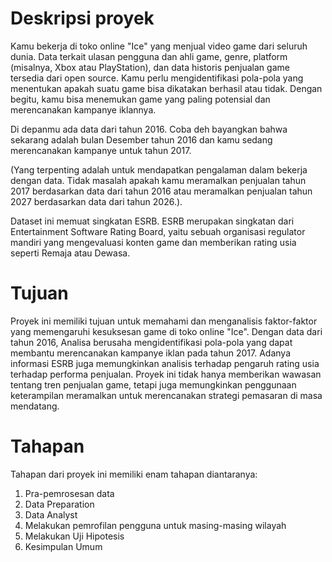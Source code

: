 # Deskripsi proyek
Kamu bekerja di toko online "Ice" yang menjual video game dari seluruh dunia. Data terkait ulasan pengguna dan ahli game, genre, platform (misalnya, Xbox atau PlayStation), dan data historis penjualan game tersedia dari open source. Kamu perlu mengidentifikasi pola-pola yang menentukan apakah suatu game bisa dikatakan berhasil atau tidak. Dengan begitu, kamu bisa menemukan game yang paling potensial dan merencanakan kampanye iklannya.

Di depanmu ada data dari tahun 2016. Coba deh bayangkan bahwa sekarang adalah bulan Desember tahun 2016 dan kamu sedang merencanakan kampanye untuk tahun 2017.

(Yang terpenting adalah untuk mendapatkan pengalaman dalam bekerja dengan data. Tidak masalah apakah kamu meramalkan penjualan tahun 2017 berdasarkan data dari tahun 2016 atau meramalkan penjualan tahun 2027 berdasarkan data dari tahun 2026.).

Dataset ini memuat singkatan ESRB. ESRB merupakan singkatan dari Entertainment Software Rating Board, yaitu sebuah organisasi regulator mandiri yang mengevaluasi konten game dan memberikan rating usia seperti Remaja atau Dewasa.

# Tujuan
Proyek ini memiliki tujuan untuk memahami dan menganalisis faktor-faktor yang memengaruhi kesuksesan game di toko online "Ice". Dengan data dari tahun 2016, Analisa berusaha mengidentifikasi pola-pola yang dapat membantu merencanakan kampanye iklan pada tahun 2017. Adanya informasi ESRB juga memungkinkan analisis terhadap pengaruh rating usia terhadap performa penjualan. Proyek ini tidak hanya memberikan wawasan tentang tren penjualan game, tetapi juga memungkinkan penggunaan keterampilan meramalkan untuk merencanakan strategi pemasaran di masa mendatang.

# Tahapan
Tahapan dari proyek ini memiliki enam tahapan diantaranya:
1. Pra-pemrosesan data
2. Data Preparation
3. Data Analyst
4. Melakukan pemrofilan pengguna untuk masing-masing wilayah
5. Melakukan Uji Hipotesis
6. Kesimpulan Umum
